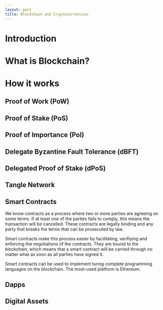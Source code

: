 ```yaml
---
layout: post
title: Blockchain and Cryptocurrencies
---
```


# Introduction


# What is Blockchain?

# How it works

## Proof of Work (PoW)

## Proof of Stake (PoS)

## Proof of Importance (PoI)

## Delegate Byzantine Fault Tolerance (dBFT)

## Delegated Proof of Stake (dPoS)

## Tangle Network

## Smart Contracts
We know contracts as a process where two or more parties are agreeing on some terms. If at least one of the parties fails to comply, this means the transaction will be cancelled. These contracts are legally binding and any party that breaks the terms that can be prosecuted by law.


Smart contracts make this process easier by facilitating, verifiying and enforcing the negotiations of the contracts. They are bound to the blockchain, which means that a smart contract will be carried through no matter what as soon as all parties have signed it. 

Smart contracts can be used to implement turing complete programming languages on the blockchain. The most-used platform is Ethereum.

## Dapps


## Digital Assets
